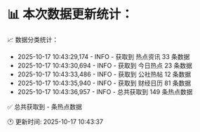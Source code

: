 📊 本次数据更新统计：
==========================

📈 数据分类统计：
- 2025-10-17 10:43:29,174 - INFO - 获取到 热点资讯 33 条数据
- 2025-10-17 10:43:30,694 - INFO - 获取到 今日热点 23 条数据
- 2025-10-17 10:43:33,486 - INFO - 获取到 公社热帖 12 条数据
- 2025-10-17 10:43:35,940 - INFO - 获取到 财经日历 81 条数据
- 2025-10-17 10:43:36,957 - INFO - 总共获取到 149 条热点数据

✅ 总共获取到 - 条热点数据

🕐 更新时间: 2025-10-17 10:43:37
